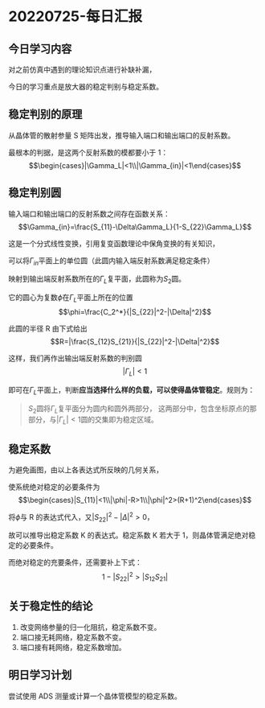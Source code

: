 # 20220725-每日汇报

## 今日学习内容

对之前仿真中遇到的理论知识点进行补缺补漏，

今日的学习重点是放大器的稳定判别与稳定系数。

## 稳定判别的原理

从晶体管的散射参量 S 矩阵出发，推导输入端口和输出端口的反射系数。

最根本的判据，是这两个反射系数的模都要小于 1：
$$\begin{cases}|\Gamma_L|<1\\|\Gamma_{in}|<1\end{cases}$$

## 稳定判别圆

输入端口和输出端口的反射系数之间存在函数关系：
$$\Gamma_{in}=\frac{S_{11}-\Delta\Gamma_L}{1-S_{22}\Gamma_L}$$

这是一个分式线性变换，引用复变函数理论中保角变换的有关知识，

可以将$\Gamma_{in}$平面上的单位圆（此圆内输入端反射系数满足稳定条件）

映射到输出端反射系数所在的$\Gamma_L$复平面，此圆称为$S_2$圆。

它的圆心为复数$\phi$在$\Gamma_L$平面上所在的位置
$$\phi=\frac{C_2^*}{|S_{22}|^2-|\Delta|^2}$$

此圆的半径 R 由下式给出
$$R=|\frac{S_{12}S_{21}}{|S_{22}|^2-|\Delta|^2}$$

这样，我们再作出输出端反射系数的判别圆$$|\Gamma_L|<1$$

即可在$\Gamma_L$平面上，判断**应当选择什么样的负载，可以使得晶体管稳定**。规则为：

> $S_2$圆将$\Gamma_L$复平面分为圆内和圆外两部分，
> 这两部分中，包含坐标原点的那部分，与$|\Gamma_L|<1$圆的交集即为稳定区域。

## 稳定系数

为避免画图，由以上各表达式所反映的几何关系，

使系统绝对稳定的必要条件为
$$\begin{cases}|S_{11}|<1\\|\phi|-R>1\\|\phi|^2>(R+1)^2\end{cases}$$

将$\phi$与 R 的表达式代入，又$|S_{22}|^2-|\Delta|^2>0$，

故可以推导出稳定系数 K 的表达式。稳定系数 K 若大于 1，则晶体管满足绝对稳定的必要条件。

而绝对稳定的充要条件，还需要补上下式：
$$1-|S_{22}|^2>|S_{12}S_{21}|$$

## 关于稳定性的结论

1. 改变网络参量的归一化阻抗，稳定系数不变。
2. 端口接无耗网络，稳定系数不变。
3. 端口接有耗网络，稳定系数增加。

## 明日学习计划

尝试使用 ADS 测量或计算一个晶体管模型的稳定系数。
